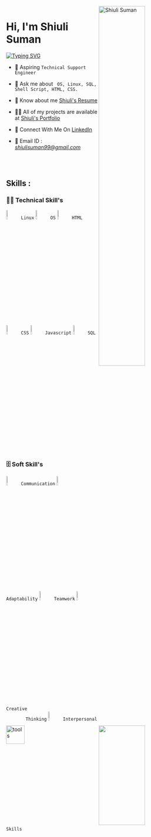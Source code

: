 <img width=50% align=right  title="Shiuli Suman"  src="https://capsule-render.vercel.app/api?type=waving&color=gradient&customColorList=6,11,20&height=150&section=header&text=🔰&fontSize=40&fontColor=fff&animation=twinkling&fontAlignY=32"/>
<h1>Hi, I'm Shiuli Suman</h1>
<p>
<a href="https://git.io/typing-svg"><img src="https://readme-typing-svg.demolab.com?font=Fira+Code&size=24&duration=4000&pause=1000&color=F70000&background=FFFFFF00&width=700&height=51&lines=Technical+Support+Engineer" alt="Typing SVG" /></a>
</p>

<div>

  <img src="https://media3.giphy.com/media/1yT7hkOx52d4vQWX05/giphy.gif?cid=ecf05e471haxvoiwwdff2yvak91v8ilmxoakxj8apdato6f5&rid=giphy.gif&ct=g"  width = "50%" height= "270" align = "right"> 
 

- 💎  Aspiring `Technical Support Engineer`

- 💬 Ask me about ` OS, Linux, SQL, Shell Script, HTML, CSS.`

- 📄 Know about me <a href="https://drive.google.com/file/d/1UgGM7mT0UfWmxwaZ3iicYPK6glQkwH77/view?usp=share_link ">Shiuli's Resume</a>

- 👨‍💻 All of my projects are available at <a href="https://github.com/Shiuli-suman/Shiuli-suman.github.io">Shiuli's Portfolio</a>

- 📮 Connect With Me On <a href="https://www.linkedin.com/in/shiuli-suman-b378b8247/">LinkedIn</a>


- 📨 Email ID : *shiulisuman99@gmail.com*

</div>

 </br> </br>

 <!-- -------------------------------------------------------    Middle Section  ----------------------------------------------------------------------- -->
 
 <img align="left" width="50" alt="tools" src="https://camo.githubusercontent.com/beb64ff21c883e318e4f5db5231c2ba4175705bea1c9249e82a41ab375db4f75/68747470733a2f2f6d65646961322e67697068792e636f6d2f6d656469612f51737347456d706b79454f684243623765312f67697068792e6769663f6369643d656366303565343761306e336769316266716e74716d6f62386739616964316f796a327772336473336d67373030626c267269643d67697068792e676966"/>

 ## Skills : 
### 👨‍💻 Technical Skill's

<code><a href="#"><img width="8%" src="https://cdn-icons-png.flaticon.com/128/518/518713.png"></a>Linux</code> 
<code><a href="#"><img width="8%" src="https://cdn-icons-png.flaticon.com/128/2172/2172894.png"></a>OS</code>
<code><a href="#"><img width="8%" src="https://cdn-icons-png.flaticon.com/128/5968/5968267.png"></a>HTML</code>
<code><a href="#"><img width="8%" src="https://cdn-icons-png.flaticon.com/128/5968/5968242.png"></a>CSS</code>
<code><a href="#"><img width="8%" src="https://cdn-icons-png.flaticon.com/128/1199/1199124.png"></a>Javascript</code>
<code><a href="#"><img width="8%" src="https://cdn-icons-png.flaticon.com/128/2772/2772128.png"></a>SQL</code>




</br>



### 🗄️ Soft Skill's


<code><img width="8%" src="https://cdn-icons-png.flaticon.com/128/608/608968.png">Communication</code>
<code><img width="8%" src="https://cdn-icons-png.flaticon.com/128/4486/4486525.png">Adaptability</code>
<code><img width="8%" src="https://cdn-icons-png.flaticon.com/128/5371/5371115.png">Teamwork</code>
<code><img width="8%" src="https://cdn-icons-png.flaticon.com/128/3749/3749896.png">Creative Thinking</code>
<code><img width="8%" src="https://cdn-icons-png.flaticon.com/128/4413/4413616.png">Interpersonal Skills</code>
 
 
</br>
